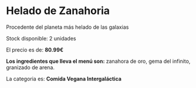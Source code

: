 # Helado de Zanahoria

Procedente del planeta más helado de las galaxias

Stock disponible: 2 unidades

El precio es de: **80.99€**

**Los ingredientes que lleva el menú son:** zanahora de oro, gema del infinito, granizado de arena.

La categoria es: **Comida Vegana Intergaláctica**



